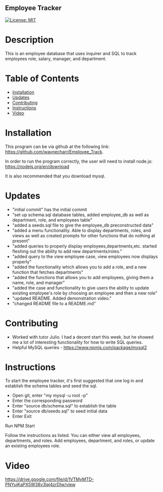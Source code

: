 ## Employee Tracker

 [![License: MIT](https://img.shields.io/badge/License-MIT-yellow.svg)](https://opensource.org/licenses/MIT)

# Description

This is an employee database that uses inquirer and SQL to track employees role, salary, manager, and department. 

# Table of Contents

- [Installation](#installation)
- [Updates](#updates)
- [Contributing](#contributing)
- [Instructions](#instructions)
- [Video](#video)

# Installation 

 This program can be via github at the following link: https://github.com/waynecharr/Employee_Track.

 In order to run the program correctly, the user will need to install node.js: https://nodejs.org/en/download

 It is also recommended that you download mysql. 

# Updates

- "initial commit" has the initial commit
- "set up schema.sql database tables, added employee_db as well as department, role, and employees table" 
- "added a seeds.sql file to give the employee_db preconstructed data"
- "added a menu functionality. Able to display departments, roles, and views as well as created prompts for other functions that do nothing at present"
- "added queries to properly display employees,departments,etc. started fleshing out the ability to add new departments/roles." 
- "added query to the view employee case, view employees now displays properly"
- "added the functionality which allows you to add a role, and a new function that fetches departments"
- "added the functions that allows you to add employees, giving them a name, role, and manager"
- "added the case and functionality to give users the ability to update existing employee's role by choosing an employee and then a new role"
- "updated README. Added demonstration video." 
- "changed README file to a README.md" 

# Contributing

- Worked with tutor Julio. I had a decent start this week, but he showed me a lot of interesting functionality for how to write SQL queries. 
- Helpful MySQL queries - https://www.npmjs.com/package/mysql2


# Instructions

To start the employee tracker, it's first suggested that one log in and establish the schema tables and seed the sql.

- Open git, enter "my mysql -u root -p"
- Enter the corresponding password
- Enter "source db/schema.sql" to establish the table
- Enter "source db/seeds.sql" to seed initial data
- Enter Exit

Run NPM Start

Follow the instructions as listed. You can either view all employees, departments, and roles. Add employees, department, and roles, or update an existing employees role. 

# Video 

https://drive.google.com/file/d/1VTMyMTD-PNYujKaPX5W38v3laj4zrDIw/view